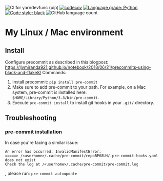 ![CI for yarndevfunc (pip)](https://github.com/szilard-nemeth/linux-env/workflows/CI%20for%20cloudera/yarn/python%20%5Byarndevfunc%5D%20(pip)/badge.svg)
[![codecov](https://codecov.io/gh/szilard-nemeth/linux-env/branch/master/graph/badge.svg)](https://codecov.io/gh/szilard-nemeth/linux-env)
[![Language grade: Python](https://img.shields.io/lgtm/grade/python/github/szilard-nemeth/linux-env.svg)](https://lgtm.com/projects/g/szilard-nemeth/linux-env/context:python)
[![Code style: black](https://img.shields.io/badge/code%20style-black-000000.svg)](https://github.com/psf/black)
![GitHub language count](https://img.shields.io/github/languages/count/szilard-nemeth/linux-env)

# My Linux / Mac environment

## Install

Configure precommit as described in this blogpost: https://ljvmiranda921.github.io/notebook/2018/06/21/precommits-using-black-and-flake8/
Commands:
1. Install precommit: `pip install pre-commit`
2. Make sure to add pre-commit to your path. For example, on a Mac system, pre-commit is installed here: 
   `$HOME/Library/Python/3.8/bin/pre-commit`.
2. Execute `pre-commit install` to install git hooks in your `.git/` directory.

## Troubleshooting

### pre-commit installation
In case you're facing a similar issue:
```
An error has occurred: InvalidManifestError: 
=====> /<userhome>/.cache/pre-commit/repoBP08UH/.pre-commit-hooks.yaml does not exist
Check the log at /<userhome>/.cache/pre-commit/pre-commit.log
```
, please run: `pre-commit autoupdate`
